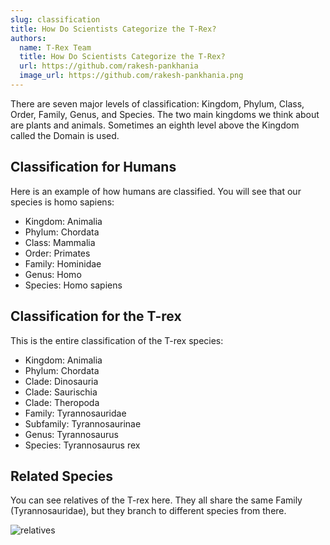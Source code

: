 ```yaml
---
slug: classification
title: How Do Scientists Categorize the T-Rex?
authors:
  name: T-Rex Team
  title: How Do Scientists Categorize the T-Rex?
  url: https://github.com/rakesh-pankhania
  image_url: https://github.com/rakesh-pankhania.png
---
```


There are seven major levels of classification: Kingdom, Phylum, Class, Order, Family, Genus, and Species. The two main kingdoms we think about are plants and animals. Sometimes an eighth level above the Kingdom called the Domain is used.

## Classification for Humans

Here is an example of how humans are classified. You will see that our species is homo sapiens:

- Kingdom: Animalia
- Phylum: Chordata
- Class: Mammalia
- Order: Primates
- Family: Hominidae
- Genus: Homo
- Species: Homo sapiens

## Classification for the T-rex
This is the entire classification of the T-rex species:

- Kingdom: Animalia
- Phylum: Chordata
- Clade: Dinosauria
- Clade: Saurischia
- Clade: Theropoda
- Family: Tyrannosauridae
- Subfamily: Tyrannosaurinae
- Genus: Tyrannosaurus
- Species: Tyrannosaurus rex


## Related Species

You can see relatives of the T-rex here. They all share the same Family (Tyrannosauridae), but they branch to different species from there.

![relatives](/img/classification1.png)
